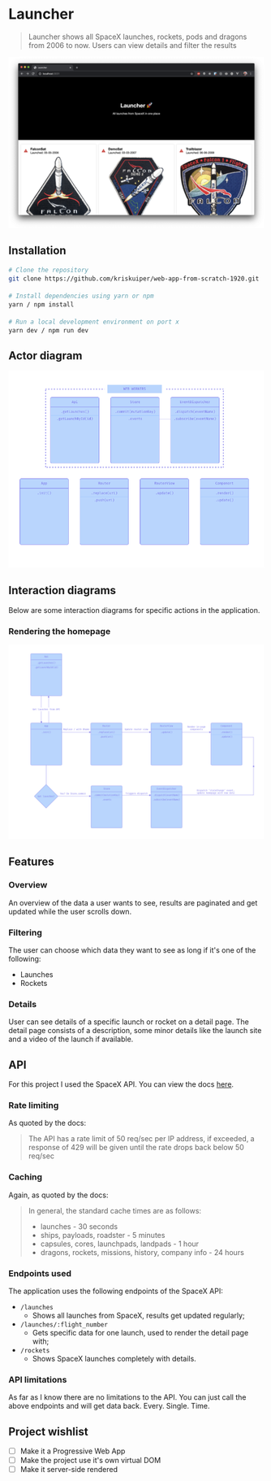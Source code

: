 # Launcher

> Launcher shows all SpaceX launches, rockets, pods and dragons from 2006 to now. Users can view details and filter the results

![Launcher home page](assets/launcher-home-page.png)

## Installation
```bash
# Clone the repository
git clone https://github.com/kriskuiper/web-app-from-scratch-1920.git

# Install dependencies using yarn or npm
yarn / npm install

# Run a local development environment on port x
yarn dev / npm run dev
```

## Actor diagram
![Launcher actor diagram](assets/actor-diagram.png)

## Interaction diagrams
Below are some interaction diagrams for specific actions in the application.

### Rendering the homepage
![Homepage rendering interaction diagram](assets/interaction-diagram.png)

## Features
### Overview
An overview of the data a user wants to see, results are paginated and get updated while the user scrolls down.

### Filtering
The user can choose which data they want to see as long if it's one of the following:
- Launches
- Rockets

### Details
User can see details of a specific launch or rocket on a detail page. The detail page consists of a description, some minor details like the launch site and a video of the launch if available.

## API
For this project I used the SpaceX API. You can view the docs [here](https://docs.spacexdata.com/?version=latest).

### Rate limiting
As quoted by the docs:
> The API has a rate limit of 50 req/sec per IP address, if exceeded, a response of 429 will be given until the rate drops back below 50 req/sec

### Caching
Again, as quoted by the docs:
> In general, the standard cache times are as follows:
> - launches - 30 seconds
> - ships, payloads, roadster - 5 minutes
> - capsules, cores, launchpads, landpads - 1 hour
> - dragons, rockets, missions, history, company info - 24 hours

### Endpoints used
The application uses the following endpoints of the SpaceX API:

- `/launches`
	- Shows all launches from SpaceX, results get updated regularly;
- `/launches/:flight_number`
	- Gets specific data for one launch, used to render the detail page with;
- `/rockets`
	- Shows SpaceX launches completely with details.

### API limitations
As far as I know there are no limitations to the API. You can just call the above endpoints and will get data back. Every. Single. Time.

## Project wishlist
- [ ] Make it a Progressive Web App
- [ ] Make the project use it's own virtual DOM
- [ ] Make it server-side rendered

<!-- How about a license here? 📜 (or is it a licence?) 🤷 -->
